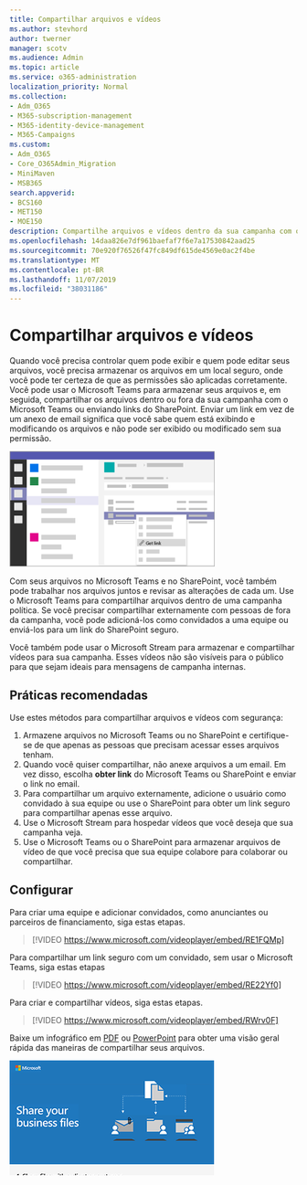 ```yaml
---
title: Compartilhar arquivos e vídeos
ms.author: stevhord
author: twerner
manager: scotv
ms.audience: Admin
ms.topic: article
ms.service: o365-administration
localization_priority: Normal
ms.collection:
- Adm_O365
- M365-subscription-management
- M365-identity-device-management
- M365-Campaigns
ms.custom:
- Adm_O365
- Core_O365Admin_Migration
- MiniMaven
- MSB365
search.appverid:
- BCS160
- MET150
- MOE150
description: Compartilhe arquivos e vídeos dentro da sua campanha com o Microsoft Teams e o SharePoint.
ms.openlocfilehash: 14daa826e7df961baefaf7f6e7a17530842aad25
ms.sourcegitcommit: 70e920f76526f47fc849df615de4569e0ac2f4be
ms.translationtype: MT
ms.contentlocale: pt-BR
ms.lasthandoff: 11/07/2019
ms.locfileid: "38031186"
---
```

# <a name="share-files-and-videos"></a>Compartilhar arquivos e vídeos

Quando você precisa controlar quem pode exibir e quem pode editar seus arquivos, você precisa armazenar os arquivos em um local seguro, onde você pode ter certeza de que as permissões são aplicadas corretamente. Você pode usar o Microsoft Teams para armazenar seus arquivos e, em seguida, compartilhar os arquivos dentro ou fora da sua campanha com o Microsoft Teams ou enviando links do SharePoint. Enviar um link em vez de um anexo de email significa que você sabe quem está exibindo e modificando os arquivos e não pode ser exibido ou modificado sem sua permissão. 

![Diagrama de uma janela do Microsoft Teams, mostrando a guia arquivos e obter link no menu](media/m365-democracy-teams-sharefiles.png)

Com seus arquivos no Microsoft Teams e no SharePoint, você também pode trabalhar nos arquivos juntos e revisar as alterações de cada um. Use o Microsoft Teams para compartilhar arquivos dentro de uma campanha política. Se você precisar compartilhar externamente com pessoas de fora da campanha, você pode adicioná-los como convidados a uma equipe ou enviá-los para um link do SharePoint seguro.

Você também pode usar o Microsoft Stream para armazenar e compartilhar vídeos para sua campanha. Esses vídeos não são visíveis para o público para que sejam ideais para mensagens de campanha internas.

## <a name="best-practices"></a>Práticas recomendadas

Use estes métodos para compartilhar arquivos e vídeos com segurança:

1. Armazene arquivos no Microsoft Teams ou no SharePoint e certifique-se de que apenas as pessoas que precisam acessar esses arquivos tenham. 
2. Quando você quiser compartilhar, não anexe arquivos a um email. Em vez disso, escolha **obter link** do Microsoft Teams ou SharePoint e enviar o link no email.
3. Para compartilhar um arquivo externamente, adicione o usuário como convidado à sua equipe ou use o SharePoint para obter um link seguro para compartilhar apenas esse arquivo.
4. Use o Microsoft Stream para hospedar vídeos que você deseja que sua campanha veja. 
5. Use o Microsoft Teams ou o SharePoint para armazenar arquivos de vídeo de que você precisa que sua equipe colabore para colaborar ou compartilhar.

 
## <a name="set-up"></a>Configurar

Para criar uma equipe e adicionar convidados, como anunciantes ou parceiros de financiamento, siga estas etapas.

> [!VIDEO https://www.microsoft.com/videoplayer/embed/RE1FQMp]

Para compartilhar um link seguro com um convidado, sem usar o Microsoft Teams, siga estas etapas

> [!VIDEO https://www.microsoft.com/videoplayer/embed/RE22Yf0]

Para criar e compartilhar vídeos, siga estas etapas.

> [!VIDEO https://www.microsoft.com/videoplayer/embed/RWrv0F]

Baixe um infográfico em [PDF](https://go.microsoft.com/fwlink/?linkid=2079435) ou [PowerPoint](https://go.microsoft.com/fwlink/?linkid=2079438) para obter uma visão geral rápida das maneiras de compartilhar seus arquivos.

[![Uma ilustração do compartilhamento de arquivos com diferentes usuários](media/ShareYourfiles-thumb-358x201.png)](https://go.microsoft.com/fwlink/?linkid=2079435)
